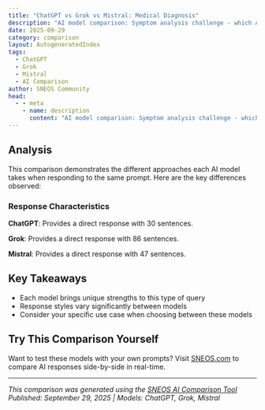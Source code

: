 ```yaml
---
title: "ChatGPT vs Grok vs Mistral: Medical Diagnosis"
description: "AI model comparison: Symptom analysis challenge - which AI provides the most accurate diagnosis?..."
date: 2025-09-29
category: comparison
layout: AutogeneratedIndex
tags:
  - ChatGPT
  - Grok
  - Mistral
  - AI Comparison
author: SNEOS Community
head:
  - - meta
    - name: description
      content: "AI model comparison: Symptom analysis challenge - which AI provides the most accurate diagnosis?..."
---
```


<ChatComparison
  title="ChatGPT vs Grok vs Mistral: Medical Diagnosis"
  prompt="Symptom analysis challenge - which AI provides the most accurate diagnosis?"
  :responses='{
    "ChatGPT": "When it comes to symptom analysis and medical diagnosis, several AI platforms and tools have been developed, each with varying degrees of accuracy, specificity, and usability. Here\u2019s an overview of some of the most well-known AI symptom checkers and diagnostic tools, along with considerations on their accuracy:\n\n1. **Ada Health**  \n   - Uses a sophisticated AI and a large medical knowledge base to analyze symptoms and suggest possible conditions.  \n   - Widely praised for ease of use and accuracy in various validation studies.  \n   - Provides detailed questions that adapt to patient responses for better precision.\n\n2. **Babylon Health**  \n   - Combines AI with telemedicine services.  \n   - Uses a chatbot to assess symptoms and advise users on next steps.  \n   - Has been used in NHS trials with mixed results but continuously improving.\n\n3. **Mayo Clinic Symptom Checker**  \n   - Not strictly AI-based but uses a rule-based system and expert knowledge from Mayo Clinic.  \n   - Reliable for general guidance but less adaptive compared to AI-driven tools.\n\n4. **IBM Watson Health (Medical Sieve and others)**  \n   - Known for analyzing medical literature and helping with complex diagnostics, especially in oncology.  \n   - Less focused on general symptom checking apps for consumers.\n\n5. **Your.MD**  \n   - AI-driven symptom checker that provides triage advice and possible conditions.  \n   - Has shown competitive accuracy in independent studies.\n\n**Accuracy Considerations:**  \n- Studies indicate that no AI symptom checker matches the diagnostic accuracy of a trained physician, but they can serve as helpful preliminary tools.  \n- Accuracy varies by condition; common and well-documented diseases are diagnosed more accurately than rare or complex ones.  \n- The quality of user input greatly affects results. Precise and complete symptom descriptions lead to better outputs.  \n- Combining AI symptom checkers with professional medical consultation is best practice.\n\n**Summary:**  \nCurrently, **Ada Health** often ranks among the most accurate AI symptom checkers in independent validation studies. However, tools like **Babylon Health** and **Your.MD** are also notable contenders. For complex conditions, IBM Watson Health and specialized clinical decision support systems may outperform general symptom checkers.\n\nIf you want a recommendation: start with Ada Health for symptom analysis, but always follow up with a healthcare professional for diagnosis and treatment.\n\nWould you like me to provide details on a specific AI tool or comparison data?",
    "Grok": "Creating a \u0022Symptom Analysis Challenge\u0022 to determine which AI provides the most accurate diagnosis is a complex but fascinating idea. I\u0027ll break this down into steps to design such a challenge, key considerations for evaluating AI systems, and how to interpret the results. Then, I\u0027ll discuss some existing AI tools in the medical diagnosis space and their strengths. Note that I\u0027m not a medical professional, and this response is for informational and experimental purposes only\u2014real diagnoses should always involve healthcare providers.\n\n### Designing a Symptom Analysis Challenge\nTo objectively compare AI systems for symptom-based diagnosis, you\u0027d need a structured framework to test their performance. Here\u0027s how such a challenge could be set up:\n\n1. **Dataset Creation**:\n   - Compile a standardized dataset of patient cases with detailed symptom descriptions, medical histories, demographics, and confirmed diagnoses (ground truth) from verified medical sources.\n   - Include a variety of cases: common conditions (e.g., flu, migraines), rare diseases, and overlapping symptom profiles (e.g., chest pain could indicate heart issues or anxiety).\n   - Ensure diversity in age, gender, and ethnicity to test for bias.\n\n2. **Input Format**:\n   - Standardize how symptoms are presented to each AI (e.g., text input like \u0022I have a fever, cough, and fatigue for 3 days\u0022).\n   - Include different levels of detail (vague vs. specific descriptions) to test adaptability.\n\n3. **Evaluation Metrics**:\n   - **Accuracy**: How often does the AI\u0027s top diagnosis (or top 3 diagnoses) match the ground truth?\n   - **Sensitivity and Specificity**: Does the AI correctly identify serious conditions (sensitivity) while avoiding false positives (specificity)?\n   - **Explainability**: Does the AI provide reasoning for its diagnosis (e.g., linking specific symptoms to a condition)?\n   - **User Safety**: Does the AI flag potentially life-threatening conditions and recommend seeking medical help?\n   - **Bias and Fairness**: Does the AI perform equally well across diverse patient profiles?\n\n4. **Testing Environment**:\n   - Run each AI on the same set of test cases in a controlled setting.\n   - Blind the AI to the ground truth to prevent overfitting or data leakage.\n\n5. **Human Benchmark**:\n   - Include human clinicians (e.g., general practitioners) as a baseline to compare AI performance against human expertise.\n\n### Key AI Contenders for Medical Diagnosis\nSeveral AI systems and tools are currently used or researched for symptom analysis and diagnosis. Below are a few notable ones, along with their approaches and potential strengths/weaknesses:\n\n1. **IBM Watson Health**:\n   - **Approach**: Uses natural language processing (NLP) and a vast database of medical literature, clinical guidelines, and patient data to provide diagnostic suggestions.\n   - **Strengths**: Strong focus on evidence-based reasoning; can integrate with electronic health records (EHRs).\n   - **Weaknesses**: Early versions faced criticism for overhyped accuracy and limited real-world impact; requires extensive customization.\n\n2. **Google Health/DeepMind**:\n   - **Approach**: Leverages deep learning models trained on medical imaging and patient data to assist in diagnosis (e.g., detecting diabetic retinopathy or analyzing symptoms via search trends).\n   - **Strengths**: High accuracy in specific domains like imaging; massive data access through Google\u2019s ecosystem.\n   - **Weaknesses**: Less focus on general symptom analysis; privacy concerns with data handling.\n\n3. **Babylon Health**:\n   - **Approach**: A chatbot-based system that asks users about symptoms and uses AI to suggest possible conditions and triage (e.g., whether to see a doctor).\n   - **Strengths**: User-friendly interface; focuses on triage rather than definitive diagnosis, reducing overconfidence.\n   - **Weaknesses**: Mixed reviews on accuracy; controversy over missing serious conditions in some cases (e.g., UK trials).\n\n4. **Ada Health**:\n   - **Approach**: A symptom-checker app powered by AI that uses a probabilistic reasoning engine to suggest conditions based on user input.\n   - **Strengths**: Transparent about uncertainty (provides likelihoods for conditions); designed for layperson use.\n   - **Weaknesses**: Limited depth compared to systems used by clinicians; accuracy depends heavily on user input quality.\n\n5. **OpenAI\u0027s GPT Models (e.g., ChatGPT)**:\n   - **Approach**: General-purpose language models that can analyze symptom descriptions and provide educated guesses based on medical knowledge in their training data.\n   - **Strengths**: Excellent at natural language understanding and explaining reasoning in plain terms.\n   - **Weaknesses**: Not specifically trained for medical diagnosis; prone to \u0022hallucination\u0022 (fabricating information); lacks clinical validation.\n\n### Challenges and Ethical Considerations\n- **Data Limitations**: No AI can be fully accurate due to incomplete or biased training data. Many rare diseases lack sufficient data for reliable predictions.\n- **Overreliance Risk**: Users might treat AI suggestions as definitive diagnoses, delaying professional care for serious conditions.\n- **Regulation**: Medical AI tools must comply with regulations like the FDA (in the US) or CE marking (in Europe) for clinical use, which many consumer-facing apps lack.\n- **Bias**: AI systems may perform poorly for underrepresented groups if training data isn\u2019t diverse.\n- **Legal Liability**: If an AI misdiagnoses, who is accountable\u2014the developer, the user, or the healthcare system?\n\n### Hypothetical Results\nIf we ran a symptom analysis challenge today with the above AI systems, results would likely vary by use case:\n- **IBM Watson Health** might excel in complex, data-rich hospital settings but struggle with user-friendly symptom input from laypeople.\n- **Babylon Health** and **Ada Health** could perform well for common conditions and triage but falter with rare or ambiguous cases.\n- **Google Health** might dominate in specialized areas (e.g., imaging-based diagnosis) but be less relevant for general symptom analysis.\n- **ChatGPT** might provide coherent explanations but lack consistency and clinical reliability.\n\n### Real-World Evidence\nStudies and trials offer some insight into AI diagnostic performance:\n- A 2020 study in *The Lancet Digital Health* found that symptom-checker apps like Ada and Babylon had accuracy rates of 60-70% for common conditions but often missed serious diagnoses.\n- IBM Watson\u2019s oncology tool showed promise in suggesting treatment plans but had lower accuracy than expected in real-world settings (per 2018 reports from STAT News).\n- Human doctors, while not perfect, consistently outperform AI in ambiguous cases due to their ability to consider context and non-verbal cues (e.g., a 2022 study in *JAMA Network Open*).\n\n### Conclusion\nDetermining the \u0022most accurate\u0022 AI for diagnosis depends on the context\u2014whether it\u2019s for triage, specific diseases, or general symptom analysis. As of now, no single AI universally outperforms others or human clinicians across all scenarios. A challenge like this would reveal that tools like Ada or Babylon are safer for public use due to their cautious approach (focusing on triage), while systems like IBM Watson might be better in clinical settings with oversight.\n\nIf you\u2019re designing such a challenge, I recommend starting with a small, well-curated dataset of 100-200 cases, testing publicly available tools like Ada and ChatGPT, and comparing their outputs against a clinician\u2019s assessment. Would you like help setting up a mock test case or diving deeper into a specific AI\u2019s methodology? Also, are you looking at this from a research, developer, or consumer perspective?",
    "Mistral": "Determining which AI provides the most accurate diagnosis for symptom analysis involves considering several factors, including the AI\u0027s training data, algorithms, and the specific context in which it is used. Here are some of the leading AI systems known for their diagnostic capabilities:\n\n1. **IBM Watson Health**:\n   - **Strengths**: Known for its ability to process vast amounts of medical literature and patient data.\n   - **Applications**: Often used in oncology for personalized treatment recommendations.\n   - **Accuracy**: Highly dependent on the quality and relevance of the data it processes.\n\n2. **Google DeepMind Health**:\n   - **Strengths**: Utilizes advanced machine learning techniques, including deep learning.\n   - **Applications**: Has been applied to various medical fields, including ophthalmology and radiology.\n   - **Accuracy**: Known for high accuracy in specific tasks like diagnosing eye diseases from retinal scans.\n\n3. **Babylon Health**:\n   - **Strengths**: Focuses on primary care and symptom checking.\n   - **Applications**: Provides a chatbot interface for symptom analysis and triage.\n   - **Accuracy**: Claims high accuracy in symptom checking, but has faced some scrutiny and criticism.\n\n4. **Ada Health**:\n   - **Strengths**: Uses a comprehensive medical knowledge base and AI algorithms.\n   - **Applications**: Provides a symptom assessment tool for patients and healthcare providers.\n   - **Accuracy**: Generally well-regarded for its accuracy in symptom analysis and diagnostic suggestions.\n\n5. **IDx (IDx-DR)**:\n   - **Strengths**: FDA-cleared for diagnosing diabetic retinopathy.\n   - **Applications**: Specifically designed for ophthalmology.\n   - **Accuracy**: High accuracy in its specific application, as validated by clinical trials.\n\n6. **Buoy Health**:\n   - **Strengths**: Combines AI with clinical expertise.\n   - **Applications**: Provides a symptom checker and triage tool.\n   - **Accuracy**: Known for its user-friendly interface and generally accurate symptom analysis.\n\n7. **Infermedica**:\n   - **Strengths**: Uses a robust medical knowledge base and AI algorithms.\n   - **Applications**: Provides symptom checking and diagnostic support.\n   - **Accuracy**: Well-regarded for its accuracy and integration capabilities with healthcare systems.\n\n### Factors Affecting Accuracy:\n1. **Data Quality**: The accuracy of AI diagnoses heavily depends on the quality and comprehensiveness of the data used for training.\n2. **Algorithm Sophistication**: Advanced algorithms, such as deep learning, can improve diagnostic accuracy.\n3. **Specificity**: Some AI systems are highly specialized (e.g., IDx for diabetic retinopathy), which can enhance accuracy within their specific domain.\n4. **User Interface**: The ease of use and clarity of the interface can affect the accuracy of the input data, which in turn affects the diagnostic output.\n5. **Clinical Validation**: Systems that have undergone rigorous clinical validation and regulatory approval (e.g., FDA clearance) tend to be more reliable.\n\n### Conclusion:\nThe most accurate AI for symptom analysis will depend on the specific medical context and the quality of the data and algorithms used. For general symptom checking, systems like Ada Health and Buoy Health are well-regarded. For specialized applications, systems like IDx and Google DeepMind Health have shown high accuracy. It\u0027s essential to consider the specific needs and context when choosing an AI system for diagnostic purposes."
  }'
  published-date="16:28"
/>

## Analysis

This comparison demonstrates the different approaches each AI model takes when responding to the same prompt. Here are the key differences observed:

### Response Characteristics

**ChatGPT**: Provides a direct response with 30 sentences. 

**Grok**: Provides a direct response with 86 sentences. 

**Mistral**: Provides a direct response with 47 sentences. 

## Key Takeaways

- Each model brings unique strengths to this type of query
- Response styles vary significantly between models
- Consider your specific use case when choosing between these models

## Try This Comparison Yourself

Want to test these models with your own prompts? Visit [SNEOS.com](https://sneos.com) to compare AI responses side-by-side in real-time.

---

*This comparison was generated using the [SNEOS AI Comparison Tool](https://sneos.com)*
*Published: September 29, 2025 | Models: ChatGPT, Grok, Mistral*
